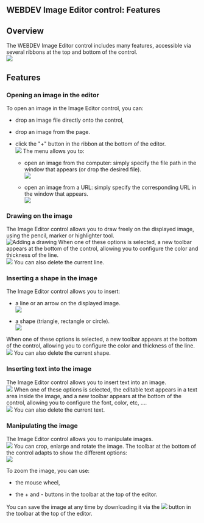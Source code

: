 
## WEBDEV Image Editor control: Features
			

<a name="NOTE1"></a>
<a name="NOTE1_1"></a>


## Overview
<a name="overview_ELTTEXTE000127"></a>
The WEBDEV Image Editor control includes many features, accessible via several ribbons at the top and bottom of the control.<br>![](https://doc.pcsoft.fr/en-US/images/image.awp?langid=3&name=Editeur_images_WB%20-%20HC%20N%B0001.gif)


<a name="NOTE2"></a>
<a name="NOTE2_1"></a>


## Features
<a name="features_ELTTEXTE000151"></a>


### Opening an image in the editor
<a name="opening_image_the_editor_ELTPARAGRAPHE000017"></a>

To open an image in the Image Editor control, you can: 

- drop an image file directly onto the control,

- drop an image from the page. 

- click the "+" button in the ribbon at the bottom of the editor. <br>![](https://doc.pcsoft.fr/en-US/images/image.awp?langid=3&name=Editeur_images_WB%20-%20HC%20N%B0002.gif)
The menu allows you to: 

	- open an image from the computer: simply specify the file path in the window that appears (or drop the desired file). <br>![](https://doc.pcsoft.fr/en-US/images/image.awp?langid=3&name=Editeur_images_WB%20-%20HC%20N%B0003.gif)


	- open an image from a URL: simply specify the corresponding URL in the window that appears. <br>![](https://doc.pcsoft.fr/en-US/images/image.awp?langid=3&name=Editeur_images_WB%20-%20HC%20N%B0004.gif)





### Drawing on the image
<a name="drawing_the_image_ELTPARAGRAPHE000033"></a>

The Image Editor control allows you to draw freely on the displayed image, using the pencil, marker or highlighter tool. <br>![Adding a drawing](https://doc.pcsoft.fr/en-US/images/image.awp?langid=3&name=Editeur_images_WB%20-%20HC%20N%B0005.gif)
When one of these options is selected, a new toolbar appears at the bottom of the control, allowing you to configure the color and thickness of the line. <br>![](https://doc.pcsoft.fr/en-US/images/image.awp?langid=3&name=Editeur_images_WB%20-%20HC%20N%B0012.gif)
You can also delete the current line. 


### Inserting a shape in the image
<a name="inserting_shape_the_image_ELTPARAGRAPHE000043"></a>

The Image Editor control allows you to insert: 

- a line or an arrow on the displayed image. <br>![](https://doc.pcsoft.fr/en-US/images/image.awp?langid=3&name=Editeur_images_WB%20-%20HC%20N%B0006.gif)


- a shape (triangle, rectangle or circle). <br>![](https://doc.pcsoft.fr/en-US/images/image.awp?langid=3&name=Editeur_images_WB%20-%20HC%20N%B0007.gif)





When one of these options is selected, a new toolbar appears at the bottom of the control, allowing you to configure the color and thickness of the line. <br>![](https://doc.pcsoft.fr/en-US/images/image.awp?langid=3&name=Editeur_images_WB%20-%20HC%20N%B0012.gif)
You can also delete the current shape. 


### Inserting text into the image
<a name="inserting_text_into_the_image_ELTPARAGRAPHE000057"></a>

The Image Editor control allows you to insert text into an image. <br>![](https://doc.pcsoft.fr/en-US/images/image.awp?langid=3&name=Editeur_images_WB%20-%20HC%20N%B0008.gif)
When one of these options is selected, the editable text appears in a text area inside the image, and a new toolbar appears at the bottom of the control, allowing you to configure the font, color, etc, .... <br>![](https://doc.pcsoft.fr/en-US/images/image.awp?langid=3&name=Editeur_images_WB%20-%20HC%20N%B0010.gif)
You can also delete the current text. 


### Manipulating the image
<a name="manipulating_the_image_ELTPARAGRAPHE000066"></a>

The Image Editor control allows you to manipulate images. <br>![](https://doc.pcsoft.fr/en-US/images/image.awp?langid=3&name=Editeur_images_WB%20-%20HC%20N%B0011.gif)
You can crop, enlarge and rotate the image. The toolbar at the bottom of the control adapts to show the different options: <br>![](https://doc.pcsoft.fr/en-US/images/image.awp?langid=3&name=Editeur_images_WB%20-%20HC%20N%B0009.gif)


To zoom the image, you can use: 

- the mouse wheel,

- the + and - buttons in the toolbar at the top of the editor. 




You can save the image at any time by downloading it via the ![](https://doc.pcsoft.fr/en-US/images/image.awp?langid=3&name=Editeur_images_WB%20-%20HC%20N%B0010%201.gif) button in the toolbar at the top of the editor. 


